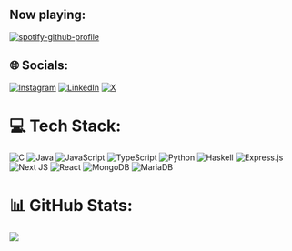 ## Now playing:
[![spotify-github-profile](https://spotify-github-profile.kittinanx.com/api/view?uid=ofvcb8g2g0vbl5k9x50l98zya&cover_image=true&theme=novatorem&show_offline=false&background_color=121212&interchange=true&bar_color=6540de&bar_color_cover=false)](https://spotify-github-profile.kittinanx.com/api/view?uid=ofvcb8g2g0vbl5k9x50l98zya&redirect=true)

## 🌐 Socials:
[![Instagram](https://img.shields.io/badge/Instagram-%23E4405F.svg?logo=Instagram&logoColor=white)](https://instagram.com/0x1eo) [![LinkedIn](https://img.shields.io/badge/LinkedIn-%230077B5.svg?logo=linkedin&logoColor=white)](https://linkedin.com/in/0x1eo) [![X](https://img.shields.io/badge/X-black.svg?logo=X&logoColor=white)](https://x.com/0x1eo) 

# 💻 Tech Stack:
![C](https://img.shields.io/badge/c-%2300599C.svg?style=for-the-badge&logo=c&logoColor=white) ![Java](https://img.shields.io/badge/java-%23ED8B00.svg?style=for-the-badge&logo=openjdk&logoColor=white) ![JavaScript](https://img.shields.io/badge/javascript-%23323330.svg?style=for-the-badge&logo=javascript&logoColor=%23F7DF1E) ![TypeScript](https://img.shields.io/badge/typescript-%23007ACC.svg?style=for-the-badge&logo=typescript&logoColor=white) ![Python](https://img.shields.io/badge/python-3670A0?style=for-the-badge&logo=python&logoColor=ffdd54) ![Haskell](https://img.shields.io/badge/Haskell-5e5086?style=for-the-badge&logo=haskell&logoColor=white) ![Express.js](https://img.shields.io/badge/express.js-%23404d59.svg?style=for-the-badge&logo=express&logoColor=%2361DAFB) ![Next JS](https://img.shields.io/badge/Next-black?style=for-the-badge&logo=next.js&logoColor=white) ![React](https://img.shields.io/badge/react-%2320232a.svg?style=for-the-badge&logo=react&logoColor=%2361DAFB) ![MongoDB](https://img.shields.io/badge/MongoDB-%234ea94b.svg?style=for-the-badge&logo=mongodb&logoColor=white) ![MariaDB](https://img.shields.io/badge/MariaDB-003545?style=for-the-badge&logo=mariadb&logoColor=white)
# 📊 GitHub Stats:
![](https://github-readme-stats.vercel.app/api/top-langs/?username=0x1eo&theme=dark&hide_border=true&include_all_commits=true&count_private=true&layout=compact)
